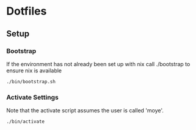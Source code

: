 # Dotfiles

## Setup

### Bootstrap

If the environment has not already been set up with nix call ./bootstrap to ensure nix is available

```bash
./bin/bootstrap.sh
```

### Activate Settings

Note that the activate script assumes the user is called 'moye'.

```bash
./bin/activate
```
